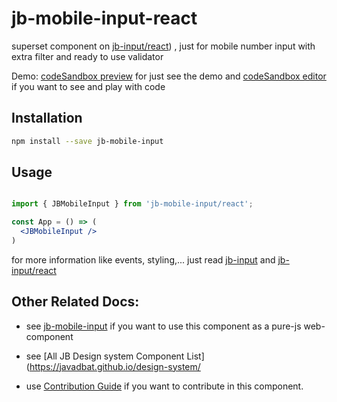 # jb-mobile-input-react

superset component on  [jb-input/react](https://github.com/javadbat/jb-input/tree/main/react)) , just for mobile number input with extra filter and ready to use validator

 Demo: [codeSandbox preview](https://3f63dj.csb.app/samples/jb-mobile-input) for just see the demo and [codeSandbox editor](https://codesandbox.io/p/sandbox/jb-design-system-3f63dj?file=%2Fsrc%2Fsamples%2FJBMobileInput.tsx) if you want to see and play with code

## Installation
```bash
npm install --save jb-mobile-input
```

## Usage

```jsx

import { JBMobileInput } from 'jb-mobile-input/react';

const App = () => (
  <JBMobileInput />
)

```
for more information like events, styling,... just read [jb-input](https://github.com/javadbat/jb-input) and [jb-input/react](https://github.com/javadbat/jb-input/tree/main/react)

## Other Related Docs:

- see [jb-mobile-input](https://github.com/javadbat/jb-mobile-input) if you want to use this component as a pure-js web-component

- see [All JB Design system Component List](https://javadbat.github.io/design-system/

- use [Contribution Guide](https://github.com/javadbat/design-system/blob/main/docs/contribution-guide.md) if you want to contribute in this component.

